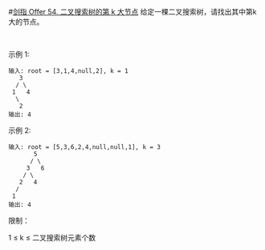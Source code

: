 #[剑指 Offer 54. 二叉搜索树的第 k 大节点](https://leetcode-cn.com/leetbook/read/illustrate-lcof/xspy85/)
给定一棵二叉搜索树，请找出其中第k大的节点。

 

示例 1:
```
输入: root = [3,1,4,null,2], k = 1
   3
  / \
 1   4
  \
   2
输出: 4
```
示例 2:
```
输入: root = [5,3,6,2,4,null,null,1], k = 3
       5
      / \
     3   6
    / \
   2   4
  /
 1
输出: 4
```

限制：

1 ≤ k ≤ 二叉搜索树元素个数